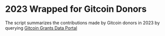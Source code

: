 # 2023 Wrapped for Gitcoin Donors
The script summarizes the contributions made by Gitcoin donors in 2023 by querying [Gitcoin Grants Data Portal](https://github.com/davidgasquez/gitcoin-grants-data-portal)
